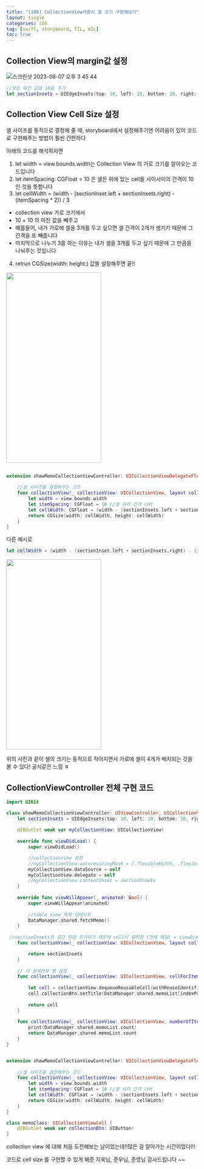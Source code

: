 ```yaml
---
title: "[iOS] CollectionView사용시 셀 크기 구현해보기"
layout: single
categories: iOS
tag: [swift, storyboard, TIL, WIL]
toc: true
---
```


## Collection View의 margin값 설정

![스크린샷 2023-08-07 오후 3 45 44](https://github.com/Luna828/luna828.github.io/assets/93186591/85757f57-af38-4188-8500-4aab6a09da19)


```swift
//모든 마진 값을 10을 주기
let sectionInsets = UIEdgeInsets(top: 10, left: 10, bottom: 10, right: 10)
```

## Collection View Cell Size 설정

셀 사이즈를 동적으로 결정해 줄 때, storyboard에서 설정해주기엔 어려움이 있어 코드로 구현해주는 방법이 훨씬 간편하다

아래의 코드를 해석하자면
1. let width = view.bounds.width는  Collection View 의 가로 크기를 알아오는 코드입니다
2. let itemSpacing: CGFloat = 10 은 셀은 위에 있는 cell들 사이사이의 간격이 10인 것을 뜻합니다
3. let cellWidth = (width - (sectionInset.left + sectionInsets.right) - (itemSpacing * 2)) / 3
  - collection view 가로 크기에서
  - 10 + 10 의 마진 값을 빼주고
  - 예를들어, 내가 가로에 셀을 3개를 두고 싶으면 셀 간격이 2개가 생기기 때문에 그 간격을 또 빼줍니다
  - 마지막으로 나누기 3을 하는 이유는 내가 셀을 3개를 두고 싶기 때문에 그 만큼을 나눠주는 것입니다
4. retrun CGSize(width: height:) 값을 설정해주면 끝!!

<img src="https://github.com/Luna828/luna828.github.io/assets/93186591/a2933b6b-0330-4f04-98e1-b9e9da176a2e" width="250" height="500"/>

```swift

extension showMemoCollectionViewController: UICollectionViewDelegateFlowLayout {
    
    //셀 사이즈를 결정해주는 코드
    func collectionView(_ collectionView: UICollectionView, layout collectionViewLayout: UICollectionViewLayout, sizeForItemAt indexPath: IndexPath) -> CGSize {
        let width = view.bounds.width
        let itemSpacing: CGFloat = 10 //셀 사이 간격 너비
        let cellWidth: CGFloat = (width - (sectionInsets.left + sectionInsets.right) - (itemSpacing * 2)) / 3
        return CGSize(width: cellWidth, height: cellWidth)
    }
}

```

다른 예시로 

```swift
let cellWidth = (width - (sectionInset.left + sectionInsets.right) - (itemSpacing * 3)) / 4
```
<img src="https://github.com/Luna828/luna828.github.io/assets/93186591/76dd7d1d-aa90-41ce-8815-64e3d76726c3" width="250" height="500"/>

위의 사진과 같이 셀의 크기는 동적으로 작아지면서 가로에 셀이 4개가 배치되는 것을 볼 수 있다!
공식같은 느낌 ㅎ


## CollectionViewController 전체 구현 코드

```swift
import UIKit

class showMemoCollectionViewController: UIViewController, UICollectionViewDelegate, UICollectionViewDataSource {
    let sectionInsets = UIEdgeInsets(top: 10, left: 10, bottom: 10, right: 10)
    
    @IBOutlet weak var myCollectionView: UICollectionView!
    
    override func viewDidLoad() {
        super.viewDidLoad()

        //collectionview 설정
        //myCollectionView.autoresizingMask = [.flexibleWidth, .flexibleHeight]
        myCollectionView.dataSource = self
        myCollectionView.delegate = self
        //myCollectionView.contentInset = sectionInsets
    }
    
    override func viewWillAppear(_ animated: Bool) {
        super.viewWillAppear(animated)
        
        //table view 목록 업데이트
        DataManager.shared.fetchMemo()
    }
    
 //sectionInsets의 공간 만큼 추가되기 때문에 cell이 벌려짐 (전체 패딩) = viewDidLoad()의 myCollectionView.contentInset = sectionInsets 랑 같음
    func collectionView(_ collectionView: UICollectionView, layout collectionViewLayout: UICollectionViewLayout, insetForSectionAt section: Int) -> UIEdgeInsets {

        return sectionInsets
    }
    
    // 각 콜렉션뷰 쎌 설정
    func collectionView(_ collectionView: UICollectionView, cellForItemAt indexPath: IndexPath) -> UICollectionViewCell {
        
        let cell = collectionView.dequeueReusableCell(withReuseIdentifier: "CollectionViewCell", for: indexPath) as! memoClass
        cell.collectionBtn.setTitle(DataManager.shared.memoList[indexPath.row].content, for: .normal)
        
        return cell
    }
    
    func collectionView(_ collectionView: UICollectionView, numberOfItemsInSection section: Int) -> Int {
        print(DataManager.shared.memoList.count)
        return DataManager.shared.memoList.count
    }
}


extension showMemoCollectionViewController: UICollectionViewDelegateFlowLayout {
    
    //셀 사이즈를 결정해주는 코드
    func collectionView(_ collectionView: UICollectionView, layout collectionViewLayout: UICollectionViewLayout, sizeForItemAt indexPath: IndexPath) -> CGSize {
        let width = view.bounds.width
        let itemSpacing: CGFloat = 10 //셀 사이 간격 너비
        let cellWidth: CGFloat = (width - (sectionInsets.left + sectionInsets.right) - (itemSpacing * 2)) / 3
        return CGSize(width: cellWidth, height: cellWidth)
    }
}

class memoClass: UICollectionViewCell {
    @IBOutlet weak var collectionBtn: UIButton!
}

```

collection view 에 대해 처음 도전해보는 날이었는데!!많은 걸 알아가는 시간이었다!!!

코드로 cell size 를 구현할 수 있게 해준 지욱님, 준우님, 준영님 감사드립니다 ~~ 



